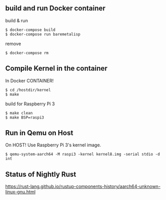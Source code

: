 ## build and run Docker container

build & run
```
$ docker-compose build
$ docker-compose run baremetalisp
```

remove
```
$ docker-compose rm
```

## Compile Kernel in the container

In Docker CONTAINER!
```
$ cd /hostdir/kernel
$ make
```

build for Raspberry Pi 3
```
$ make clean
$ make BSP=raspi3
```

## Run in Qemu on Host

On HOST! Use Raspberry Pi 3's kernel image.
```
$ qemu-system-aarch64 -M raspi3 -kernel kernel8.img -serial stdio -d int
```

## Status of Nightly Rust

https://rust-lang.github.io/rustup-components-history/aarch64-unknown-linux-gnu.html
